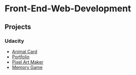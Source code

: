 # Front-End-Web-Development

## Projects
### Udacity
* [Animal Card](https://github.com/jchu521/Front-End-Web-Development/tree/master/Udacity/Animal_Card)
* [Portfolio](https://github.com/jchu521/Front-End-Web-Development/tree/master/Udacity/Portfolio)
* [Pixel Art Maker](https://github.com/jchu521/Front-End-Web-Development/tree/master/Udacity/Pixel-Art-Maker)
* [Memory Game](https://github.com/jchu521/Front-End-Web-Development/tree/master/Udacity/Memory-Game)
